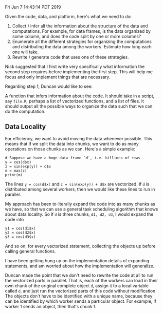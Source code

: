 Fri Jun  7 14:43:14 PDT 2019

Given the code, data, and platform, here's what we need to do:

1. Collect / infer all the information about the structure of the data and computations.
    For example, for data frames, is the data organized by some column, and does the code split by one or more columns?
2. Enumerate all the different strategies for organizing the computations and distributing the data among the workers.
    Estimate how long each one will take.
3. Rewrite / generate code that uses one of these strategies.

Nick suggested that I first write very specifically what information the second step requires before implementing the first step.
This will help me focus and only implement things that are necessary.

Regarding step 1, Duncan would like to see:

A function that infers information about the code.
It should take in a script, say `file.R`, perhaps a list of vectorized functions, and a list of files.
It should output all the possible ways to organize the data such that we can do the computation.


## Data Locality

For efficiency, we want to avoid moving the data whenever possible.
This means that if we split the data into chunks, we want to do as many operations on those chunks as we can.
Here's a simple example:
```{r}
# Suppose we have a huge data frame `d`, i.e. billions of rows
y = cos(d$x)
z = sin(exp(y)) + d$x
m = max(z)
print(m)
```

The lines `y = cos(d$x)` and `z = sin(exp(y)) + d$x` are vectorized.
If `d` is distributed among several workers, then we would like these lines to run in parallel.

My approach has been to literally expand the code into as many chunks as we have, so that we can use a general task scheduling algorithm that knows about data locality.
So if `d` is three chunks, `d1, d2, d3`, I would expand the code into
```{r}
y1 = cos(d1$x)
y2 = cos(d2$x)
y3 = cos(d3$x)
```
And so on, for every vectorized statement, collecting the objects up before calling general functions.

I have been getting hung up on the implementation details of expanding statements, and am worried about how the implementation will generalize.

Duncan made the point that we don't need to rewrite the code at all to run the vectorized parts in parallel.
That is, each of the workers can load in their own chunk of the original complete object `d`, assign it to a local variable called `d`, and just run the vectorized parts of this code without modification.
The objects don't have to be identified with a unique name, because they can be identified by which worker sends a particular object.
For example, if worker 1 sends an object, then that's chunk 1.
